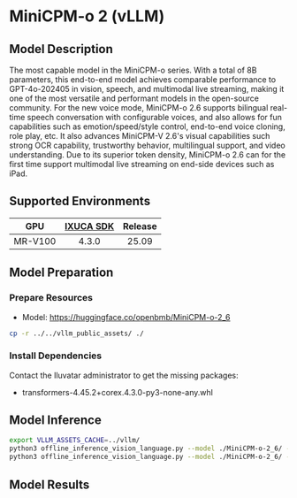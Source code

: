 # MiniCPM-o 2 (vLLM)

## Model Description

The most capable model in the MiniCPM-o series. With a total of 8B parameters, this end-to-end model achieves comparable performance to GPT-4o-202405 in vision, speech, and multimodal live streaming, making it one of the most versatile and performant models in the open-source community. For the new voice mode, MiniCPM-o 2.6 supports bilingual real-time speech conversation with configurable voices, and also allows for fun capabilities such as emotion/speed/style control, end-to-end voice cloning, role play, etc. It also advances MiniCPM-V 2.6's visual capabilities such strong OCR capability, trustworthy behavior, multilingual support, and video understanding. Due to its superior token density, MiniCPM-o 2.6 can for the first time support multimodal live streaming on end-side devices such as iPad.

## Supported Environments

| GPU    | [IXUCA SDK](https://gitee.com/deep-spark/deepspark#%E5%A4%A9%E6%95%B0%E6%99%BA%E7%AE%97%E8%BD%AF%E4%BB%B6%E6%A0%88-ixuca) | Release |
| :----: | :----: | :----: |
| MR-V100 | 4.3.0 | 25.09 |

## Model Preparation

### Prepare Resources

- Model: <https://huggingface.co/openbmb/MiniCPM-o-2_6>

```bash
cp -r ../../vllm_public_assets/ ./
```

### Install Dependencies

Contact the Iluvatar administrator to get the missing packages:
- transformers-4.45.2+corex.4.3.0-py3-none-any.whl

## Model Inference

```bash
export VLLM_ASSETS_CACHE=../vllm/
python3 offline_inference_vision_language.py --model ./MiniCPM-o-2_6/ --max-model-len 4096 --max-num-seqs 2  --trust-remote-code --temperature 0.0 --disable-mm-preprocessor-cache
python3 offline_inference_vision_language.py --model ./MiniCPM-o-2_6/ --max-model-len 4096 --max-num-seqs 2  --trust-remote-code --temperature 0.0 --disable-mm-preprocessor-cache --modality video
```

## Model Results
